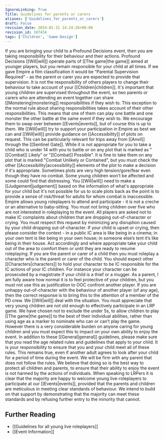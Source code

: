 ```yaml
---
IgnoreLinking: True
Title: Guidelines for parents or carers
aliases: ['Guidelines_for_parents_or_carers']
draft: False
revision_date: 2024-01-31 14:24:26+00:00
revision_id: 107434
tags: ['Children', 'Game-Design']
---
```


If you are bringing your child to a Profound Decisions event, then you are taking responsibility for their behaviour and their actions. Profound Decisions [[Will|will]] operate parts of [[The game|the game]] aimed at younger players, but you remain responsible for your child at all times. If we gave Empire a film classification it would be “Parental Supervision Required” - as the parent or carer you are expected to provide that supervision. It is not the responsibility of others players to change their behaviour to take account of your [[Children|children]].
It's important that young children are supervised throughout the event, so two parents or carers who are attending an event together can share [[Monstering|monstering]] responsibilities if they wish to. This exception to the normal rule about sharing responsibilities takes account of their other responsibilities. This means that one of them can play one battle and one monster the other battle at the same event if they wish to. We encourage them to swap over between [[Events|events]], but of course this is up to them.
We [[Will|will]] try to support your participation in Empire as best we can and [[Will|will]] provide guidance on [[Accessibility]] of plots on request. This can be particularly relevant for trips away from [[Anvil]] through the [[Sentinel Gate]]. While it is not appropriate for you to take a child who is under 14 with you to battle or on any plot that is marked as "[[Combat]] Likely" or "[[Combat]] Possible".
It is fine to take them on any plot that is marked "Combat Unlikely or Contained", but you must check the other [[Accessibility|accessibility]] elements of the plot to make a decision if it's appropriate. Sometimes plots are very high tension/gore/fear even though they have no combat. Some young children won't be affected and some could find that distressing. You [[Will|will]] need to make a [[Judgement|judgement]] based on the information of what's appropriate for your child but it's not possible for us to scale plots back as the point is to provide a sense of risk/threat for adults for whom combat is inaccessible.
Empire allows young roleplayers to attend and participate - it is not a creche or an alternative to baby-sitting. You must not bring children over five who are not interested in roleplaying to the event.
All players are asked not to make IC complaints about children that are dropping out-of-character or crying. You must respect this request by minimizing any disruption caused by your child dropping out-of-character. If your child is upset or crying, then please consider the context - in a public IC area is like being in a cinema; in your own tent is like being in your own house; in someone else’s tent it’s like being in their house. Act accordingly and where appropriate take your child out of the area to comfort them or until they are ready to resume roleplaying.
If you are the parent or carer of a child then you must roleplay a character who is the parent or carer of the child. You should expect other [[Characters|characters]] to hold your character to be IC responsible for the IC actions of your IC children. For instance your character can be prosecuted by a magistrate if your child is a thief or a mugger.
As a parent, I am fully aware how normal it is to feel protective of your children, but you must not use this as justification to OOC confront another player. If you are unhappy out-of-character with the behaviour of another player (of any age), then the correct response is to bring this to the attention of a member of the PD crew. We [[Will|will]] deal with the situation.
You must appreciate that very young children are not old enough to effectively participate in an LRP game. We have chosen not to exclude the under 5s, to allow children to play [[The game|the game]] to the best of their individual abilities, rather than using age as a marker to nominate who can or can’t play the game. However there is a very considerable burden on anyone caring for young children and you must expect this to impact on your own ability to enjoy the event.
In addition to these [[General|general]] guidelines, please make sure that you read the age related rules and guidelines that apply to your child. It is your responsibility to ensure that you and your child meet all of these rules. This remains true, even if another adult agrees to look after your child for a period of time during the event.
We will be firm with any parent that does not follow the rules. We believe that doing so is the best way to protect all children and parents, to ensure that their ability to enjoy the event is not harmed by the actions of individuals. When speaking to LRPers it is clear that the majority are happy to welcome young live-roleplayers to participate at our [[Events|events]], provided that the parents and children are meticulous in meeting clear standards of behaviour. We intend to build on that support  by demonstrating that the majority can meet these standards and by refusing further entry to the minority that cannot.
## Further Reading
* [[Guidelines for all young live roleplayers]]
* [[Event Information]]